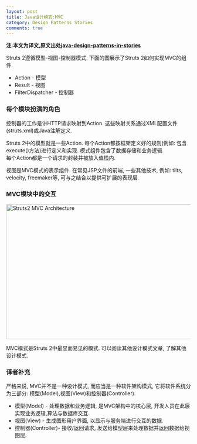 ```yaml
---
layout: post
title: Java设计模式:MVC
category: Design Patterns Stories
comments: true
---
```


**注:本文为译文,原文出处[java-design-patterns-in-stories](http://www.programcreek.com/java-design-patterns-in-stories/)**

Struts 2遵循模型-视图-控制器模式. 下面的图展示了Struts 2如何实现MVC的组件.

- Action - 模型
- Result - 视图
- FilterDispatcher - 控制器



### **每个模块扮演的角色**

控制器的工作是讲HTTP请求映射到Action. 这些映射关系通过XML配置文件(struts.xml)或Java注解定义.<br/>

Struts 2中的模型就是一些Action. 每个Action都按框架定义好的规则(例如: 包含execute()方法)进行定义和实现. 模式组件包含了数据存储和业务逻辑.<br/>每个Action都是一个请求的封装并被放入值栈内.

视图是MVC模式的表示组件. 在常见JSP文件的前端, 一些其他技术, 例如: tilts, velocity, freemaker等, 可与之结合以提供可扩展的表现层.

### **MVC模块中的交互**

<img width="600" height="367" class="alignleft size-large wp-image-4064" title="Struts2MVC" alt="Struts2 MVC Architecture" src="http://www.programcreek.com/wp-content/uploads/2011/08/Struts2MVC-600x367.jpg">

MVC模式是Struts 2中最显而易见的模式. 可以阅读其他设计模式文章, 了解其他设计模式.

### **译者补充**

严格来说, MVC并不是一种设计模式, 而应当是一种软件架构模式, 它将软件系统分为三部分: 模型(Model),视图(View)和控制器(Controller).

- 模型(Model) - 处理数据和业务逻辑, 是MVC架构中的核心层, 开发人员在此层实现业务逻辑,算法与数据库交互.
- 视图(View) - 生成图形用户界面, 以显示与服务端进行交互的数据.
- 控制器(Controller)- 接收/返回请求, 发送给模型层来处理数据并返回数据给视图层.
